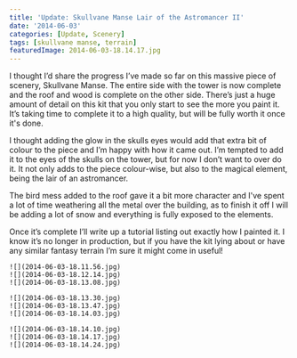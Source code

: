 ```yaml
---
title: 'Update: Skullvane Manse Lair of the Astromancer II'
date: '2014-06-03'
categories: [Update, Scenery]
tags: [skullvane manse, terrain]
featuredImage: 2014-06-03-18.14.17.jpg
---
```


I thought I’d share the progress I’ve made so far on this massive piece of scenery, Skullvane Manse. The entire side with the tower is now complete and the roof and wood is complete on the other side. There’s just a huge amount of detail on this kit that you only start to see the more you paint it. It’s taking time to complete it to a high quality, but will be fully worth it once it's done.

I thought adding the glow in the skulls eyes would add that extra bit of colour to the piece and I’m happy with how it came out. I’m tempted to add it to the eyes of the skulls on the tower, but for now I don’t want to over do it. It not only adds to the piece colour-wise, but also to the magical element, being the lair of an astromancer.

The bird mess added to the roof gave it a bit more character and I've spent a lot of time weathering all the metal over the building, as to finish it off I will be adding a lot of snow and everything is fully exposed to the elements.

Once it’s complete I’ll write up a tutorial listing out exactly how I painted it. I know it’s no longer in production, but if you have the kit lying about or have any similar fantasy terrain I’m sure it might come in useful!

```grid|3
![](2014-06-03-18.11.56.jpg)
![](2014-06-03-18.12.14.jpg)
![](2014-06-03-18.13.08.jpg)
```

```grid|3
![](2014-06-03-18.13.30.jpg)
![](2014-06-03-18.13.47.jpg)
![](2014-06-03-18.14.03.jpg)
```

```grid|3
![](2014-06-03-18.14.10.jpg)
![](2014-06-03-18.14.17.jpg)
![](2014-06-03-18.14.24.jpg)
```
